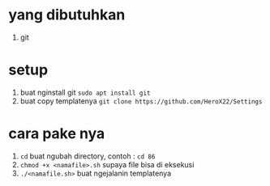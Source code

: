 # yang dibutuhkan
1. git

# setup
1. buat nginstall git `sudo apt install git`
2. buat copy templatenya `git clone https://github.com/HeroX22/Settings`

# cara pake nya
1. `cd` buat ngubah directory, contoh : `cd 86`
3. `chmod +x <namafile>.sh` supaya file bisa di eksekusi
4. `./<namafile.sh>` buat ngejalanin templatenya
